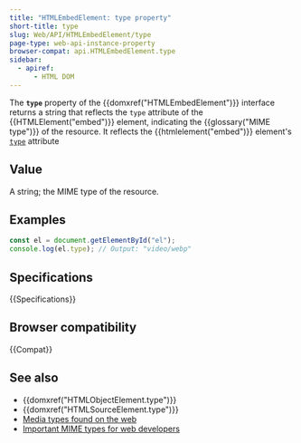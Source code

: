```yaml
---
title: "HTMLEmbedElement: type property"
short-title: type
slug: Web/API/HTMLEmbedElement/type
page-type: web-api-instance-property
browser-compat: api.HTMLEmbedElement.type
sidebar:
  - apiref:
      - HTML DOM
---
```


The **`type`** property of the {{domxref("HTMLEmbedElement")}} interface returns a string that reflects the `type` attribute of the {{HTMLElement("embed")}} element, indicating the {{glossary("MIME type")}} of the resource. It reflects the {{htmlelement("embed")}} element's [`type`](/en-US/docs/Web/HTML/Reference/Elements/embed#type) attribute

## Value

A string; the MIME type of the resource.

## Examples

```js
const el = document.getElementById("el");
console.log(el.type); // Output: "video/webp"
```

## Specifications

{{Specifications}}

## Browser compatibility

{{Compat}}

## See also

- {{domxref("HTMLObjectElement.type")}}
- {{domxref("HTMLSourceElement.type")}}
- [Media types found on the web](/en-US/docs/Web/Media/Guides/Formats)
- [Important MIME types for web developers](/en-US/docs/Web/HTTP/Guides/MIME_types#important_mime_types_for_web_developers)
